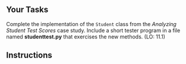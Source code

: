 <!-- manual -->

## Your Tasks

Complete the implementation of the `Student` class from the _Analyzing Student Test Scores_ case study. Include a short tester program in a file named **studenttest.py** that exercises the new methods. (LO: 11.1)

## Instructions
